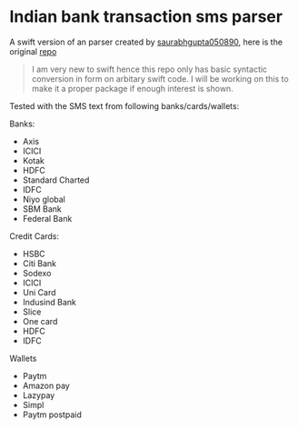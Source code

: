 # Indian bank transaction sms parser

A swift version of an parser created by [saurabhgupta050890](https://github.com/saurabhgupta050890), here is the original [repo](https://github.com/saurabhgupta050890/transaction-sms-parser)

> I am very new to swift hence this repo only has basic syntactic conversion in form on arbitary swift code. I will be working on this to make it a proper package if enough interest is shown.


Tested with the SMS text from following banks/cards/wallets:

Banks:

- Axis
- ICICI
- Kotak
- HDFC
- Standard Charted
- IDFC
- Niyo global
- SBM Bank
- Federal Bank

Credit Cards:

- HSBC
- Citi Bank
- Sodexo
- ICICI
- Uni Card
- Indusind Bank
- Slice
- One card
- HDFC
- IDFC


Wallets

- Paytm
- Amazon pay
- Lazypay
- Simpl
- Paytm postpaid